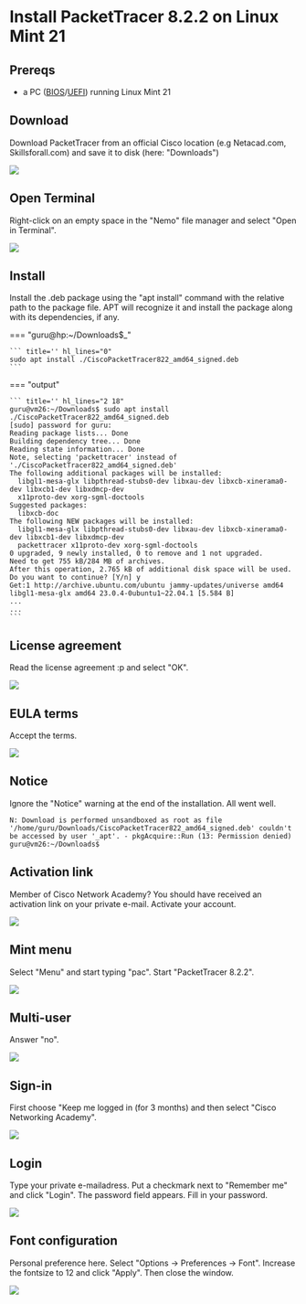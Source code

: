 # Install PacketTracer 8.2.2 on Linux Mint 21

## Prereqs
- a PC ([BIOS](../../tutorials/windows11-linuxmint21-dual-boot-bios-clonezilla/)/[UEFI](../../tutorials/windows11-linuxmint21-dual-boot-uefi/)) running Linux Mint 21

## Download
Download PacketTracer from an official Cisco location (e.g Netacad.com, Skillsforall.com) and save it to disk (here: "Downloads")

<img src="netacad-packettracer.png"/>

## Open Terminal
Right-click on an empty space in the "Nemo" file manager and select "Open in Terminal".

<img src="downloads.png"/>

## Install
Install the .deb package using the "apt install" command with the relative path to the package file. APT will recognize it and install the package along with its dependencies, if any.

=== "guru@hp:~/Downloads$_"

    ``` title='' hl_lines="0"
    sudo apt install ./CiscoPacketTracer822_amd64_signed.deb
    ```

=== "output"

    ``` title='' hl_lines="2 18"
    guru@vm26:~/Downloads$ sudo apt install ./CiscoPacketTracer822_amd64_signed.deb
    [sudo] password for guru:     
    Reading package lists... Done
    Building dependency tree... Done
    Reading state information... Done
    Note, selecting 'packettracer' instead of './CiscoPacketTracer822_amd64_signed.deb'
    The following additional packages will be installed:
      libgl1-mesa-glx libpthread-stubs0-dev libxau-dev libxcb-xinerama0-dev libxcb1-dev libxdmcp-dev
      x11proto-dev xorg-sgml-doctools
    Suggested packages:
      libxcb-doc
    The following NEW packages will be installed:
      libgl1-mesa-glx libpthread-stubs0-dev libxau-dev libxcb-xinerama0-dev libxcb1-dev libxdmcp-dev
      packettracer x11proto-dev xorg-sgml-doctools
    0 upgraded, 9 newly installed, 0 to remove and 1 not upgraded.
    Need to get 755 kB/284 MB of archives.
    After this operation, 2.765 kB of additional disk space will be used.
    Do you want to continue? [Y/n] y
    Get:1 http://archive.ubuntu.com/ubuntu jammy-updates/universe amd64 libgl1-mesa-glx amd64 23.0.4-0ubuntu1~22.04.1 [5.584 B]
    ...
    ...
    ```

## License agreement
Read the license agreement :p and select "OK".

<img src="license1.png"/>

## EULA terms
Accept the terms.

<img src="license2.png"/>

## Notice
Ignore the "Notice" warning at the end of the installation. All went well.

``` title='' hl_lines="1"
N: Download is performed unsandboxed as root as file '/home/guru/Downloads/CiscoPacketTracer822_amd64_signed.deb' couldn't be accessed by user '_apt'. - pkgAcquire::Run (13: Permission denied)
guru@vm26:~/Downloads$ 
```

## Activation link
Member of Cisco Network Academy? You should have received an activation link on your private e-mail. Activate your account.

<img src="activation-link.png"/>

## Mint menu
Select "Menu" and start typing "pac". Start "PacketTracer 8.2.2".

<img src="menu-pac.png"/>

## Multi-user
Answer "no".

<img src="multi-user.png"/>

## Sign-in
First choose "Keep me logged in (for 3 months) and then select "Cisco Networking Academy".

<img src="keep-me-logged-in.png"/>

## Login
Type your private e-mailadress. Put a checkmark next to "Remember me" and click "Login". The password field appears. Fill in your password.

<img src="login.png"/>

## Font configuration
Personal preference here. Select "Options -> Preferences -> Font". Increase the fontsize to 12 and click "Apply".
Then close the window.

<img src="font-configuration.png"/>






